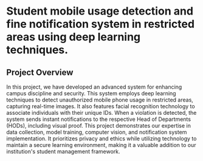 #  Student mobile usage detection and fine notification system in restricted areas using deep learning techniques.

## Project Overview
In this project, we have developed an advanced system for enhancing campus discipline
and security. This system employs deep learning techniques to detect unauthorized mobile
phone usage in restricted areas, capturing real-time images. It also features facial recognition
technology to associate individuals with their unique IDs. When a violation is detected, the
system sends instant notifications to the respective Head of Departments (HODs), including
visual proof. This project demonstrates our expertise in data collection, model training,
computer vision, and notification system implementation. It prioritizes privacy and ethics
while utilizing technology to maintain a secure learning environment, making it a valuable
addition to our institution's student management framework.
